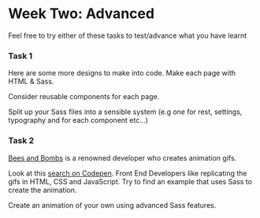 # Week Two: Advanced

Feel free to try either of these tasks to test/advance what you have learnt

### Task 1

Here are some more designs to make into code. Make each page with HTML & Sass.

Consider reusable components for each page.

Split up your Sass files into a sensible system (e.g one for rest, settings, typography and for each component etc...)

### Task 2

[Bees and Bombs](https://twitter.com/beesandbombs) is a renowned developer who creates animation gifs.

Look at this [search on Codepen](https://codepen.io/search/pens/?q=bees%20and%20bombs). Front End Developers like replicating the gifs in HTML, CSS and JavaScript. Try to find an example that uses Sass to create the animation.

Create an animation of your own using advanced Sass features.